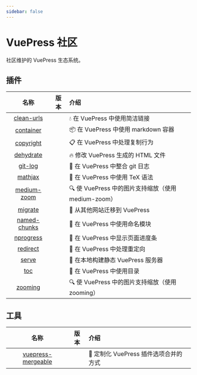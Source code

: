 ```yaml
---
sidebar: false
---
```


# VuePress 社区

社区维护的 VuePress 生态系统。

## 插件

| 名称 | 版本 | 介绍 |
|:-:|:-:|:- |
| [clean-urls](./plugins/clean-urls.md) | <NpmLink pkg="vuepress-plugin-clean-urls"/> | :droplet: 在 VuePress 中使用简洁链接 |
| [container](./plugins/container.md) | <NpmLink pkg="vuepress-plugin-container"/> | :package: 在 VuePress 中使用 markdown 容器 |
| [copyright](./plugins/copyright.md) | <NpmLink pkg="vuepress-plugin-copyright"/> | :clipboard: 在 VuePress 中处理复制行为 |
| [dehydrate](./plugins/dehydrate.md) | <NpmLink pkg="vuepress-plugin-dehydrate"/> | :fire: 修改 VuePress 生成的 HTML 文件 |
| [git-log](./plugins/git-log.md) | <NpmLink pkg="vuepress-plugin-git-log"/> | :floppy_disk: 在 VuePress 中整合 git 日志 |
| [mathjax](./plugins/mathjax.md) | <NpmLink pkg="vuepress-plugin-mathjax"/> | :page_with_curl: 在 VuePress 中使用 TeX 语法 |
| [medium-zoom](./plugins/medium-zoom.md) | <NpmLink pkg="vuepress-plugin-medium-zoom"/> | :mag: 使 VuePress 中的图片支持缩放（使用 medium-zoom） |
| [migrate](./plugins/migrate.md) | <NpmLink pkg="vuepress-plugin-migrate"/> | :paw_prints: 从其他网站迁移到 VuePress |
| [named-chunks](./plugins/named-chunks.md) | <NpmLink pkg="vuepress-plugin-named-chunks"/> | :name_badge: 在 VuePress 中使用命名模块 |
| [nprogress](./plugins/nprogress.md) | <NpmLink pkg="vuepress-plugin-nprogress"/> | :running: 在 VuePress 中显示页面进度条 |
| [redirect](./plugins/redirect.md) | <NpmLink pkg="vuepress-plugin-redirect"/> | :traffic_light: 在 VuePress 中处理重定向 |
| [serve](./plugins/serve.md) | <NpmLink pkg="vuepress-plugin-serve"/> | :key: 在本地构建静态 VuePress 服务器 |
| [toc](./plugins/toc.md) | <NpmLink pkg="vuepress-plugin-toc"/> | :bookmark: 在 VuePress 中使用目录 |
| [zooming](./plugins/zooming.md) | <NpmLink pkg="vuepress-plugin-zooming"/> | :mag: 使 VuePress 中的图片支持缩放（使用 zooming） |

## 工具

| 名称 | 版本 | 介绍 |
|:-:|:-:|:- |
| [vuepress-mergeable](./tools/mergeable.md) | <NpmLink pkg="vuepress-mergeable"/> | :crystal_ball: 定制化 VuePress 插件选项合并的方式 |
